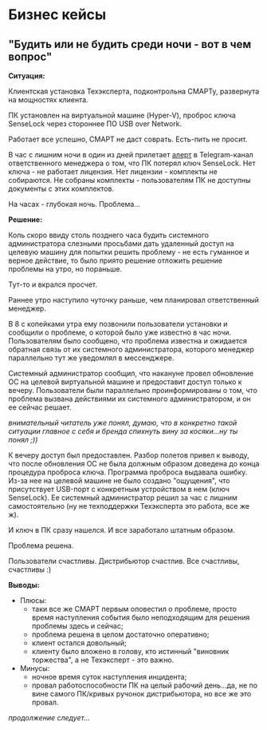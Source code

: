 # Бизнес кейсы

## "Будить или не будить среди ночи - вот в чем вопрос"

**Ситуация:**

Клиентская установка Техэксперта, подконтрольна СМАРТу, развернута на мощностях клиента.

ПК установлен на виртуальной машине (Hyper-V), проброс ключа SenseLock через стороннее ПО USB over Network.

Работает все успешно, СМАРТ не даст соврать. Есть-пить не просит.

В час с лишним ночи в один из дней прилетает [алерт](http://smart.uniclass.ru/docs/errors/KodeksXmlSensLockStatus.md) 
в Telegram-канал ответственного менеджера о том, что ПК потерял ключ SenseLock. 
Нет ключа - не работает лицензия.
Нет лицензии - комплекты не собираются.
Не собраны комплекты - пользователям ПК не доступны документы с этих комплектов.

На часах - глубокая ночь.
Проблема...

**Решение:**

Коль скоро ввиду столь позднего часа будить системного администратора слезными просьбами дать удаленный доступ на целевую машину для попытки решить проблему - не есть гуманное и верное действие,
то было приято решение отложить решение проблемы на утро, но пораньше.

Тут-то и вкрался просчет.

Раннее утро наступило чуточку раньше, чем планировал ответственный менеджер.

В 8 с копейками утра ему позвонили пользователи установки и сообщили о проблеме, о которой было уже известно в час ночи.
Пользователям было сообщено, что проблема известна и ожидается обратная связь от их системного администратора, которого менеджер параллельно тут же уведомлял в мессенджере.

Системный администратор сообщил, что накануне провел обновление ОС на целевой виртуальной машине и предоставит доступ только к вечеру.
Пользователи были параллельно проинформированы о том, что проблема вызвана действиями их системного администратором, и он ее сейчас решает.

_внимательный читатель уже понял, думаю, что в конкретно такой ситуации главное с себя и бренда спихнуть вину за косяки...ну ты понял ;))_

К вечеру доступ был предоставлен. Разбор полетов привел к выводу, что после обновления ОС не была должным образом доведена до конца процедура проброса ключа.
Программа проброса выдавала ошибку.
Из-за нее на целевой машине не было создано "ощущения", что присутствует USB-порт с конкретным устройством в нем (ключ SenseLock).
Ее системный администратор решил за час с лишним самостоятельно (ну не техподдержки Техэксперта это работа, все же ж).

И ключ в ПК сразу нашелся. И все заработало штатным образом.

Проблема решена.

Пользователи счастливы. Дистрибьютор счастлив. Все счастливы, счастливы :)

**Выводы:**
- Плюсы:
  - таки все же СМАРТ первым оповестил о проблеме, просто время наступления события было неподходящим для решения проблемы здесь и сейчас;
  - проблема решена в целом достаточно оперативно;
  - клиент остался довольный;
  - клиенту было вложено в голову, кто истинный "виновник торжества", а не Техэксперт - это важно.
- Минусы:
  - ночное время суток наступления инцидента;
  - провал работоспособности ПК на целый рабочий день...да, не по вине самого ПК/кривых ручонок дистрибьютора, но все же это провал.

_продолжение следует..._